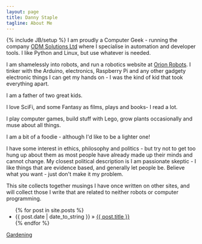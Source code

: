 ```yaml
---
layout: page
title: Danny Staple
tagline: About Me
---
```

{% include JB/setup %}
I am proudly a Computer Geek - running the company [ODM Solutions Ltd](http://odmsolutions.co.uk) where I specialise in  automation and developer tools. I like Python and Linux, but use whatever is needed.

I am shamelessly into robots, and run a robotics website at [Orion Robots](http://orionrobots.co.uk). I tinker with the Arduino, electronics, Raspberry Pi and any other gadgety electronic things I can get my hands on - I was the kind of kid that took everything apart.

I am a father of two great kids.

I love SciFi, and some Fantasy as films, plays and books- I read a lot.

I play computer games, build stuff with Lego, grow plants occasionally and muse about all things.

I am a bit of a foodie - although I'd like to be a lighter one!

I have some interest in ethics, philosophy and politics - but try not to get too hung up about them as most people have already made up their minds and cannot change. My closest political description is I am passionate skeptic - I like things that are evidence based, and generally let people be. Believe what you want - just don't make it my problem.

This site collects together musings I have once written on other sites, and will collect those I write that are related to neither robots or computer programming.

<ul class="posts">
  {% for post in site.posts %}
    <li><span>{{ post.date | date_to_string }}</span> &raquo; <a href="{{ BASE_PATH }}{{ post.url }}">{{ post.title }}</a></li>
  {% endfor %}
</ul>

[Gardening](/gardening.html)
